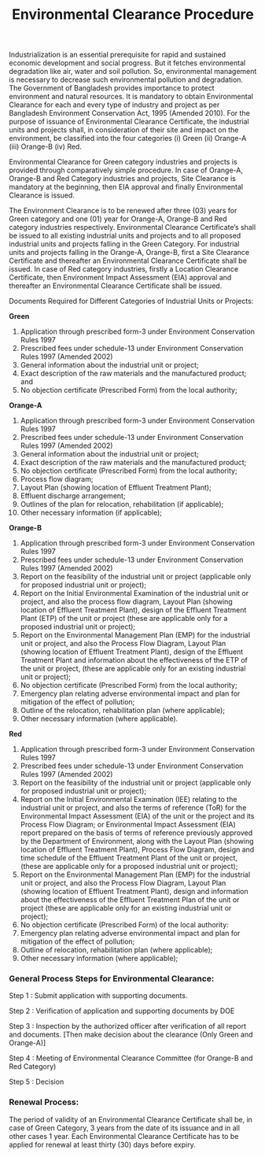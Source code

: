 ﻿---
layout: post
title: Environmental Clearance Procedure
---

Industrialization is an essential prerequisite for rapid and sustained economic development and social  progress.  But  it  fetches  environmental  degradation  like  air,  water  and  soil  pollution. So, environmental management is necessary to decrease such environmental pollution and degradation. The Government of Bangladesh provides importance to protect environment and natural resources. 
It is mandatory to obtain Environmental Clearance for each and every type of industry and project as
per Bangladesh Environment Conservation Act, 1995 (Amended 2010). For the purpose of issuance
of Environmental Clearance Certificate, the industrial units and projects shall, in consideration of
their site and impact on the environment, be classified into the four categories (i) Green (ii) Orange-A (iii) Orange-B (iv) Red.

Environmental Clearance for Green category industries and projects is provided through comparatively simple procedure. 
In case of Orange-A, Orange-B and Red Category industries and projects, Site Clearance is mandatory at the beginning, then EIA approval and finally Environmental Clearance is issued. 

The Environment Clearance is to be renewed after three (03) years for Green category and one (01) year for Orange-A, Orange-B and Red category industries respectively. 
Environmental Clearance Certificate’s shall be issued to all existing industrial units and projects and to all proposed industrial units and projects falling in the Green Category. For industrial units and projects falling in the Orange-A, Orange-B, first a Site Clearance Certificate and thereafter an Environmental Clearance Certificate shall be issued. In case of Red category industries, firstly a Location Clearance Certificate, then Environment Impact Assessment (EIA) approval and thereafter an Environmental Clearance Certificate shall be issued.

Documents Required for Different Categories of Industrial Units or Projects:

**Green**

1.   Application through prescribed form-3 under Environment Conservation Rules 1997
2.   Prescribed fees under schedule-13 under Environment Conservation Rules 1997 (Amended 2002)
3.   General information about the industrial unit or project;
4.   Exact description of the raw materials and the manufactured product; and
5.   No objection certificate (Prescribed Form) from the local authority;

**Orange-A**

1.   Application through prescribed form-3 under Environment Conservation Rules 1997
2.   Prescribed fees under schedule-13 under Environment Conservation Rules 1997 (Amended 2002)
3.   General information about the industrial unit or project;
4.   Exact description of the raw materials and the manufactured product;
5.   No objection certificate (Prescribed Form) from the local authority;
6.   Process flow diagram;
7.   Layout Plan (showing location of Effluent Treatment Plant);
8.   Effluent discharge arrangement;
9.   Outlines of the plan for relocation, rehabilitation (if applicable);
10.  Other necessary information (if applicable);

**Orange-B**

1.   Application through prescribed form-3 under Environment Conservation Rules 1997
2.   Prescribed fees under schedule-13 under Environment Conservation Rules 1997 (Amended 2002)
3.   Report  on the  feasibility  of  the  industrial  unit  or project  (applicable  only  for  proposed industrial unit or project);
4.   Report on the Initial Environmental Examination of the industrial unit or project, and also the process flow diagram, Layout Plan (showing location of Effluent Treatment Plant), design of the Effluent Treatment Plant (ETP) of the unit or project (these are applicable only for a proposed industrial unit or project);
5.   Report on the Environmental Management Plan (EMP) for the industrial unit or project, and also the Process Flow Diagram, Layout Plan (showing location of Effluent Treatment Plant), design of the Effluent Treatment Plant and information about the effectiveness of the ETP of the unit or project, (these are applicable only for an existing industrial unit or project);
6.   No objection certificate (Prescribed Form) from the local authority;
7.   Emergency plan relating adverse environmental impact and plan for mitigation of the effect of pollution;
8.   Outline of the relocation, rehabilitation plan (where applicable);
9.   Other necessary information (where applicable).

**Red**

1.   Application through prescribed form-3 under Environment Conservation Rules 1997
2.   Prescribed fees under schedule-13 under Environment Conservation Rules 1997 (Amended 2002)
3.   Report  on the  feasibility  of  the  industrial  unit  or  project  (applicable  only  for  proposed industrial unit or project);
4.   Report  on  the  Initial  Environmental  Examination  (IEE)  relating  to  the  industrial  unit  or project, and also the terms of reference (ToR) for the Environmental Impact Assessment (EIA) of the unit or the project and its Process Flow Diagram; or Environmental Impact Assessment (EIA) report prepared on the basis of terms of reference previously approved by the Department of Environment, along with the Layout Plan (showing location of Effluent Treatment Plant), Process Flow Diagram, design and time schedule of the Effluent Treatment Plant of the unit or project, (these are applicable only for a proposed industrial unit or project);
5.   Report on the Environmental Management Plan (EMP) for the industrial unit or project, and also the Process Flow Diagram, Layout Plan (showing location of Effluent Treatment Plant), design and information about the effectiveness of the Effluent Treatment Plan of the unit or project (these are applicable only for an existing industrial unit or project);
6.   No objection certificate (Prescribed Form) of the local authority:
7.   Emergency plan relating adverse environmental impact and plan for mitigation of the effect of pollution;
8.   Outline of relocation, rehabilitation plan (where applicable);
9.   Other necessary information (where applicable);

### General Process Steps for Environmental Clearance:

Step 1    :       Submit application with supporting documents.

Step 2    :       Verification of application and supporting documents by DOE

Step 3    :       Inspection by the authorized officer after verification of all report and documents. [Then make decision about the clearance (Only Green and Orange-A)]

Step 4    :       Meeting of Environmental Clearance Committee (for Orange-B and Red Category) 

Step 5    :       Decision

### Renewal Process:

The period of validity of an Environmental Clearance Certificate shall be, in case of Green Category, 3
years from the date of its issuance and in all other cases 1 year. Each Environmental Clearance
Certificate has to be applied for renewal at least thirty (30) days before expiry.
